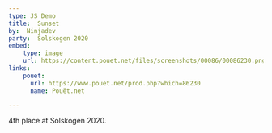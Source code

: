 ```yaml
---
type: JS Demo
title:  Sunset
by:  Ninjadev
party:  Solskogen 2020
embed:
    type: image
    url: https://content.pouet.net/files/screenshots/00086/00086230.png
links:
    pouet:
      url: https://www.pouet.net/prod.php?which=86230
      name: Pouët.net

---
```


4th place at Solskogen 2020.

